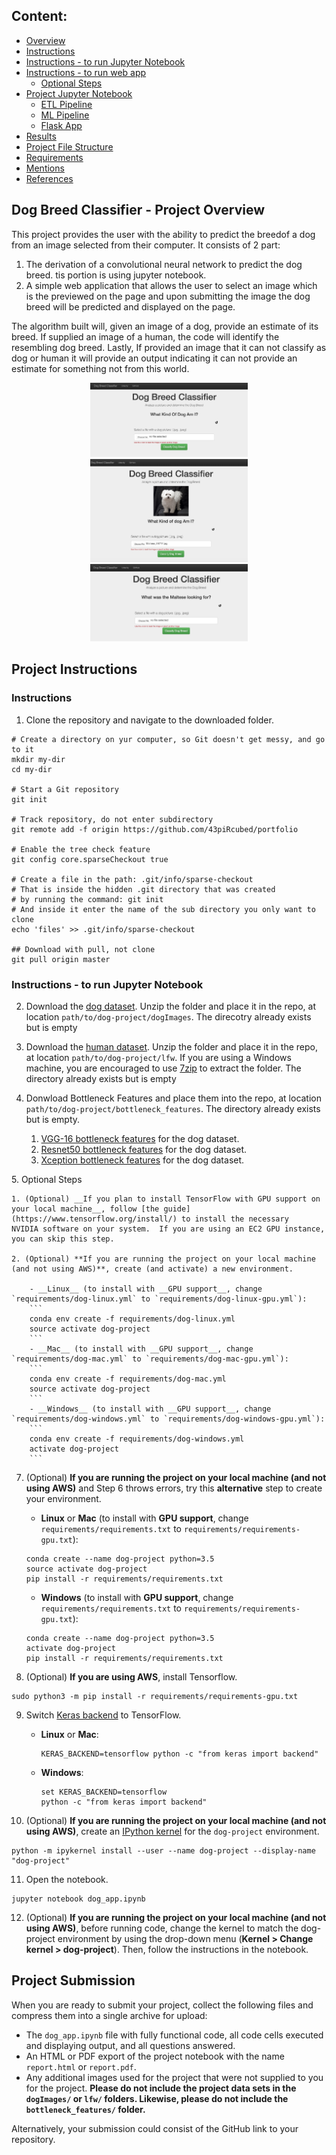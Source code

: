 [//]: # (Image References)

[image1]: ./images/sample_dog_output.png "Sample Output"
[image2]: ./images/vgg16_model.png "VGG-16 Model Keras Layers"
[image3]: ./images/vgg16_model_draw.png "VGG16 Model Figure"
[image4]: ./images/Sample_App_Screen_Shot.jpg "Loading App"
[image5]: ./images/Sample_App_Screen_Shot_Image_Selected.jpg "Image Selection"
[image6]: ./images/Sample_App_Screen_Shot_Output.jpg "App Output"

## Content:

- [Overview](#overview)
- [Instructions](#instructions)
- [Instructions  -  to run Jupyter Notebook](#inst_ipnoteb)
- [Instructions -  to run web app](#webapp)
  - [Optional Steps](#opt)
- [Project Jupyter Notebook](#open_nb)
  - [ETL Pipeline](#etl_)
  - [ML Pipeline](#ml_)
  - [Flask App](#flask)
- [Results](#results)
- [Project File Structure](#files)
- [Requirements](#req)
- [Mentions](#mentions)
- [References](#ref)


<a id='overview'></a>

## Dog Breed Classifier  -  Project Overview

This project provides the user with the ability to predict the breedof a dog from an image selected from their computer.  It consists of 2 part:
1. The derivation of a convolutional neural network to predict the dog breed.  tis portion is using jupyter notebook.
2. A simple web application that allows the user to select an image which is the previewed on the page and upon submitting the image the dog breed will be predicted and displayed on the page. 

The algorithm built will, given an image of a dog, provide an estimate of its breed.  If supplied an image of a human, the code will identify the resembling dog breed. Lastly, If provided an image that it can not classify as dog or human it will provide an output indicating it can not provide an estimate for something not from this world.
 
<p align="center">
<img class="center-text" src="./images/Sample_App_Screen_Shot.jpg" alt="drawing" width="50%"/>
<img class="marginauto" src="./images/Sample_App_Screen_Shot_Image_Selected.jpg" alt="drawing" width="50%"/>
<img class="marginauto" src="./images/Sample_App_Screen_Shot_Output.jpg" alt="drawing" width="50%"/>
</p>

<a id='instructions'></a>

## Project Instructions

### Instructions

1. Clone the repository and navigate to the downloaded folder.
```	
# Create a directory on yur computer, so Git doesn't get messy, and go to it
mkdir my-dir 
cd my-dir

# Start a Git repository
git init

# Track repository, do not enter subdirectory
git remote add -f origin https://github.com/43piRcubed/portfolio

# Enable the tree check feature
git config core.sparseCheckout true

# Create a file in the path: .git/info/sparse-checkout
# That is inside the hidden .git directory that was created
# by running the command: git init
# And inside it enter the name of the sub directory you only want to clone
echo 'files' >> .git/info/sparse-checkout

## Download with pull, not clone
git pull origin master
```

<a id='inst_ipnoteb'></a>

### Instructions  -  to run Jupyter Notebook

2. Download the [dog dataset](https://s3-us-west-1.amazonaws.com/udacity-aind/dog-project/dogImages.zip).  Unzip the folder and place it in the repo, at location `path/to/dog-project/dogImages`.  The direcotry already exists but is empty 

3. Download the [human dataset](https://s3-us-west-1.amazonaws.com/udacity-aind/dog-project/lfw.zip).  Unzip the folder and place it in the repo, at location `path/to/dog-project/lfw`.  If you are using a Windows machine, you are encouraged to use [7zip](http://www.7-zip.org/) to extract the folder. The directory already exists but is empty

4. Donwload Bottleneck Features and place them into the repo, at location `path/to/dog-project/bottleneck_features`.  The directory already exists but is empty.
	1.	[VGG-16 bottleneck features](https://s3-us-west-1.amazonaws.com/udacity-aind/dog-project/DogVGG16Data.npz) for the dog dataset.
	2.	[Resnet50 bottleneck features](https://s3-us-west-1.amazonaws.com/udacity-aind/dog-project/DogResnet50Data.npz) for the dog dataset.
	3.	[Xception bottleneck features](https://s3-us-west-1.amazonaws.com/udacity-aind/dog-project/DogXceptionData.npz) for the dog dataset.

<a id='opt'></a>
5. Optional Steps

	1. (Optional) __If you plan to install TensorFlow with GPU support on your local machine__, follow [the guide](https://www.tensorflow.org/install/) to install the necessary 	NVIDIA software on your system.  If you are using an EC2 GPU instance, you can skip this step.

	2. (Optional) **If you are running the project on your local machine (and not using AWS)**, create (and activate) a new environment.

		- __Linux__ (to install with __GPU support__, change `requirements/dog-linux.yml` to `requirements/dog-linux-gpu.yml`): 
		```
		conda env create -f requirements/dog-linux.yml
		source activate dog-project
		```  
		- __Mac__ (to install with __GPU support__, change `requirements/dog-mac.yml` to `requirements/dog-mac-gpu.yml`): 
		```
		conda env create -f requirements/dog-mac.yml
		source activate dog-project
		```  
		- __Windows__ (to install with __GPU support__, change `requirements/dog-windows.yml` to `requirements/dog-windows-gpu.yml`):  
		```
		conda env create -f requirements/dog-windows.yml
		activate dog-project
		```
	
7. (Optional) **If you are running the project on your local machine (and not using AWS)** and Step 6 throws errors, try this __alternative__ step to create your environment.

	- __Linux__ or __Mac__ (to install with __GPU support__, change `requirements/requirements.txt` to `requirements/requirements-gpu.txt`): 
	```
	conda create --name dog-project python=3.5
	source activate dog-project
	pip install -r requirements/requirements.txt
	```  
	- __Windows__ (to install with __GPU support__, change `requirements/requirements.txt` to `requirements/requirements-gpu.txt`):  
	```
	conda create --name dog-project python=3.5
	activate dog-project
	pip install -r requirements/requirements.txt
	```
	
8. (Optional) **If you are using AWS**, install Tensorflow.
```
sudo python3 -m pip install -r requirements/requirements-gpu.txt
```
	
9. Switch [Keras backend](https://keras.io/backend/) to TensorFlow.
	- __Linux__ or __Mac__: 
		```
		KERAS_BACKEND=tensorflow python -c "from keras import backend"
		```
	- __Windows__: 
		```
		set KERAS_BACKEND=tensorflow
		python -c "from keras import backend"
		```

10. (Optional) **If you are running the project on your local machine (and not using AWS)**, create an [IPython kernel](http://ipython.readthedocs.io/en/stable/install/kernel_install.html) for the `dog-project` environment. 
```
python -m ipykernel install --user --name dog-project --display-name "dog-project"
```

<a id='open_nb'></a>

11. Open the notebook.
```
jupyter notebook dog_app.ipynb
```

12. (Optional) **If you are running the project on your local machine (and not using AWS)**, before running code, change the kernel to match the dog-project environment by using the drop-down menu (**Kernel > Change kernel > dog-project**). Then, follow the instructions in the notebook.

## Project Submission

When you are ready to submit your project, collect the following files and compress them into a single archive for upload:
- The `dog_app.ipynb` file with fully functional code, all code cells executed and displaying output, and all questions answered.
- An HTML or PDF export of the project notebook with the name `report.html` or `report.pdf`.
- Any additional images used for the project that were not supplied to you for the project. __Please do not include the project data sets in the `dogImages/` or `lfw/` folders.  Likewise, please do not include the `bottleneck_features/` folder.__

Alternatively, your submission could consist of the GitHub link to your repository.